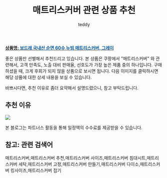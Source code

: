 ﻿---
layout: post
title:  "매트리스커버 관련 상품 추천"
author: teddy
categories: [ 가구/인테리어 ]
tags: [매트리스커버,매트리스커버 추천,매트리스커버 사이즈,매트리스커버 침대시트,매트리스커버 세탁,매트리스커버 고정,매트리스커버 만들기,매트리스커버 다이소,매트리스커버 킹사이즈,매트리스커버 접기]
image: https://static.coupangcdn.com/image/retail/images/339338956730835-5cbe0521-2a03-4fe2-8eb7-7a7ae9ff187f.jpg 
description: "쿠팡에서 매트리스커버 관련 상품으로 가장 고객 선호도가 높은 제품 중 하나입니다."
---

<a href="https://link.coupang.com/re/AFFSDP?lptag=AF8181387&pageKey=24699059&itemId=96057365&vendorItemId=5286341523&traceid=V0-153-1dd8ad1d1a04e259"><b>상품명: <font color='#01579B'>보드래 국내산 순면 60수 누빔 매트리스커버, 그레이</font></b></a>

좋은 상품만 선별해서 추천드리고 있습니다.
본 상품은 쿠팡에서 "매트리스커버" 와 관련해서, 고객 만족도, 노출 대비 판매율, 선호도가 가장 높은 제품 중의 하나입니다.
구매하셨을 때, 크게 후회가 되지 않을 상품으로 보시면 됩니다. 
다음 이미지를 클릭하시면 해당 상품에 대한 상세 내용을 보실 수 있습니다.

바쁘시다면, 추천 이유로 좀더 요약해서 설명드렸으니, 참고 부탁드립니다.

## 추천 이유 

<a href="https://link.coupang.com/re/AFFSDP?lptag=AF8181387&pageKey=24699059&itemId=96057365&vendorItemId=5286341523&traceid=V0-153-1dd8ad1d1a04e259"><img src="https://thumbnail10.coupangcdn.com/thumbnails/remote/q89/image/retail/images/57264097820389-196264db-fcc3-4b0e-aadc-7b0bd45fdfe9.jpg"></a> 

본 블로그는 파트너스 활동을 통해 일정액의 수수료를 제공받을 수 있습니다.

## 참고: 관련 검색어    
매트리스커버,매트리스커버 추천,매트리스커버 사이즈,매트리스커버 침대시트,매트리스커버 세탁,매트리스커버 고정,매트리스커버 만들기,매트리스커버 다이소,매트리스커버 킹사이즈,매트리스커버 접기